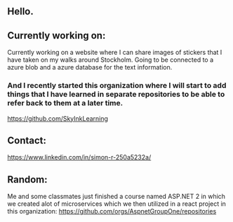## Hello. 

## Currently working on:

Currently working on a website where I can share images of stickers that I have taken on my walks around Stockholm. Going to be connected to a azure blob and a azure database for the text information.

### And I recently started this organization where I will start to add things that I have learned in separate repositories to be able to refer back to them at a later time.

https://github.com/SkyInkLearning

## Contact: 

https://www.linkedin.com/in/simon-r-250a5232a/





## Random: 

Me and some classmates just finished a course named ASP.NET 2 in which we created alot of microservices which we then utilized in a react project in this organization: https://github.com/orgs/AspnetGroupOne/repositories
